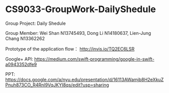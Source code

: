 # CS9033-GroupWork-DailyShedule
Group Project: Daily Shedule

Group Member: Wei Shan N13745493, Dong Li N14180637, Lien-Jung Chang N13362262

Prototype of the application flow：
http://invis.io/TQ2EC6LSR

Google+ API:
https://medium.com/swift-programming/google-in-swift-a0943352dfe9

PPT:
https://docs.google.com/a/nyu.edu/presentation/d/16113AWamjb8H2eXkuZPnuh873CO_R4Rnl9VqJKYI8qs/edit?usp=sharing
